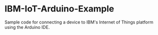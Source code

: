 # IBM-IoT-Arduino-Example
Sample code for connecting a device to IBM's Internet of Things platform using the Arduino IDE. 
